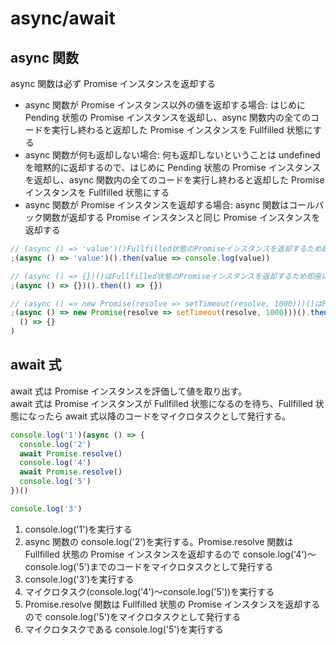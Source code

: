 # async/await

## async 関数

async 関数は必ず Promise インスタンスを返却する

- async 関数が Promise インスタンス以外の値を返却する場合: はじめに Pending 状態の Promise インスタンスを返却し、async 関数内の全てのコードを実行し終わると返却した Promise インスタンスを Fullfilled 状態にする
- async 関数が何も返却しない場合: 何も返却しないということは undefined を暗黙的に返却するので、はじめに Pending 状態の Promise インスタンスを返却し、async 関数内の全てのコードを実行し終わると返却した Promise インスタンスを Fullfilled 状態にする
- async 関数が Promise インスタンスを返却する場合: async 関数はコールバック関数が返却する Promise インスタンスと同じ Promise インスタンスを返却する

```typescript
// (async () => 'value')()Fullfilled状態のPromiseインスタンスを返却するため即座にthenのコールバック関数がマイクロタスクとして発行されて実行される。thenメソッドのコールバック関数の引数にはasync関数の返り値になる
;(async () => 'value')().then(value => console.log(value))
```

```typescript
// (async () => {})()はFullfilled状態のPromiseインスタンスを返却するため即座にthenのコールバック関数がマイクロタスクとして発行されて実行される
;(async () => {})().then(() => {})
```

```typescript
// (async () => new Promise(resolve => setTimeout(resolve, 1000)))()はPending状態のPromiseインスタンスを返却し、1000ms後にFullfilled状態にし、thenメソッドのコールバック関数がマイクロタスクとして発行されて実行される
;(async () => new Promise(resolve => setTimeout(resolve, 1000)))().then(
  () => {}
)
```

## await 式

await 式は Promise インスタンスを評価して値を取り出す。  
await 式は Promise インスタンスが Fullfilled 状態になるのを待ち、Fullfilled 状態になったら await 式以降のコードをマイクロタスクとして発行する。

```typescript
console.log('1')(async () => {
  console.log('2')
  await Promise.resolve()
  console.log('4')
  await Promise.resolve()
  console.log('5')
})()

console.log('3')
```

1. console.log('1')を実行する
2. async 関数の console.log('2')を実行する。Promise.resolve 関数は Fullfilled 状態の Promise インスタンスを返却するので console.log('4')〜console.log('5')までのコードをマイクロタスクとして発行する
3. console.log('3')を実行する
4. マイクロタスク(console.log('4')〜console.log('5'))を実行する
5. Promise.resolve 関数は Fullfilled 状態の Promise インスタンスを返却するので console.log('5')をマイクロタスクとして発行する
6. マイクロタスクである console.log('5')を実行する
